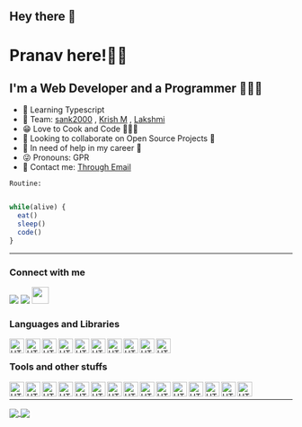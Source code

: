 ## Hey there 👋

# Pranav here!🧑🏻

## I'm a Web Developer and a Programmer 👨🏻‍💻

 - 🌱 Learning Typescript<br>
 - 👯 Team: [sank2000](https://github.com/sank2000 "GitHub of Santhosh")  , [Krish M](https://github.com/KrishnaMoorthy12 "GitHub of KrishnaMoorthy") , [Lakshmi](https://github.com/Lakshmi2k1 "GitHub of Lakshmi")<br>
 - 😁 Love to Cook and Code 👨🏻‍💻 <br>
 - 👯 Looking to collaborate on Open Source Projects 💖<br>
 - 🤔 In need of help in my career 🏢<br>
 - 😜 Pronouns: GPR<br>
 - 💭 Contact me: [Through Email](mailto:pranav.gnanasekar23@gmail.com "Mail to Pranav")

 `Routine:`
 
 ```javascript
 
 while(alive) {
   eat()
   sleep()
   code()
 }
 ```
 
 ***

### Connect with me

[<img src="https://img.shields.io/badge/twitter-%231DA1F2.svg?&style=for-the-badge&logo=twitter&logoColor=white" />][twitter]
[<img src = "https://img.shields.io/badge/instagram-%23E4405F.svg?&style=for-the-badge&logo=instagram&logoColor=white">][Instagram] 
[<img height="30" src="https://img.shields.io/badge/linkedin-%230077B5.svg?&style=for-the-badge&logo=linkedin&logoColor=white" />][LinkedIn]

### Languages and Libraries

<img align="left" alt="HTML5" width="26px" src="https://raw.githubusercontent.com/sank2000/Tech-stuffs/master/PNG/javascript.png" />
<img align="left" alt="HTML5" width="26px" src="https://raw.githubusercontent.com/sank2000/Tech-stuffs/master/PNG/java.png" />
<img align="left" alt="HTML5" width="26px" src="https://raw.githubusercontent.com/sank2000/Tech-stuffs/master/PNG/c.png" />
<img align="left" alt="HTML5" width="26px" src="https://raw.githubusercontent.com/sank2000/Tech-stuffs/master/PNG/python.png" />
<img align="left" alt="HTML5" width="26px" src="https://raw.githubusercontent.com/sank2000/Tech-stuffs/master/PNG/html5.png" />
<img align="left" alt="HTML5" width="26px" src="https://raw.githubusercontent.com/sank2000/Tech-stuffs/master/PNG/css3.png" />
<img align="left" alt="HTML5" width="26px" src="https://raw.githubusercontent.com/sank2000/Tech-stuffs/master/PNG/react.png" />
<img align="left" alt="HTML5" width="26px" src="https://raw.githubusercontent.com/sank2000/Tech-stuffs/master/PNG/node-dot-js.png" />
<img align="left" alt="HTML5" width="26px" src="https://raw.githubusercontent.com/sank2000/Tech-stuffs/master/PNG/sass.png" />
<img align="left" alt="HTML5" width="26px" src="https://raw.githubusercontent.com/sank2000/Tech-stuffs/master/PNG/bootstrap.png" />

<br />

### Tools and other stuffs

<img align="left" alt="HTML5" width="26px" src="https://raw.githubusercontent.com/sank2000/Tech-stuffs/master/PNG/git.png" />
<img align="left" alt="HTML5" width="26px" src="https://raw.githubusercontent.com/sank2000/Tech-stuffs/master/PNG/github.png" />
<img align="left" alt="HTML5" width="26px" src="https://raw.githubusercontent.com/sank2000/Tech-stuffs/master/PNG/npm.png" />
<img align="left" alt="HTML5" width="26px" src="https://raw.githubusercontent.com/sank2000/Tech-stuffs/master/PNG/mongodb.png" />
<img align="left" alt="HTML5" width="26px" src="https://raw.githubusercontent.com/sank2000/Tech-stuffs/master/PNG/firebase.png" />
<img align="left" alt="HTML5" width="26px" src="https://raw.githubusercontent.com/sank2000/Tech-stuffs/master/PNG/oracle.png" />
<img align="left" alt="HTML5" width="26px" src="https://raw.githubusercontent.com/sank2000/Tech-stuffs/master/PNG/mysql.png" />
<img align="left" alt="HTML5" width="26px" src="https://raw.githubusercontent.com/sank2000/Tech-stuffs/master/PNG/heroku.png" />
<img align="left" alt="HTML5" width="26px" src="https://raw.githubusercontent.com/sank2000/Tech-stuffs/master/PNG/netlify.png" />
<img align="left" alt="HTML5" width="26px" src="https://raw.githubusercontent.com/sank2000/Tech-stuffs/master/PNG/visualstudiocode.png" />
<img align="left" alt="HTML5" width="26px" src="https://raw.githubusercontent.com/sank2000/Tech-stuffs/master/PNG/codepen.png" />
<img align="left" alt="HTML5" width="26px" src="https://raw.githubusercontent.com/sank2000/Tech-stuffs/master/PNG/codesandbox.png" />
<img align="left" alt="HTML5" width="26px" src="https://raw.githubusercontent.com/sank2000/Tech-stuffs/master/PNG/figma.png" />
<img align="left" alt="HTML5" width="26px" src="https://raw.githubusercontent.com/sank2000/Tech-stuffs/master/PNG/stackoverflow.png" />
<img align="left" alt="HTML5" width="26px" src="https://raw.githubusercontent.com/sank2000/Tech-stuffs/master/PNG/medium.png" />

<br />

***

<a href="#stats">
<img align="center" src="https://github-readme-stats-git-master.pranavgpr.vercel.app/api?username=PranavGPR&show_icons=true&theme=tokyonight" />
</a>
  
<a href="#stats">
<img align="center" src = "https://github-readme-stats-git-master.pranavgpr.vercel.app/api/top-langs/?username=PranavGPR&layout=compact" />
</a>

[LinkedIn]: https://www.linkedin.com/in/pranav-g-7122111b5/
[twitter]: https://twitter.com/pranav_gpr
[Instagram]: https://instagram.com/i_m_mystrix

